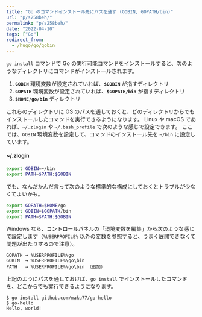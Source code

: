 ```yaml
---
title: "Go のコマンドインストール先にパスを通す (GOBIN, GOPATH/bin)"
url: "p/s258beh/"
permalink: "p/s258beh/"
date: "2022-04-10"
tags: ["Go"]
redirect_from:
  - /hugo/go/gobin
---
```


`go install` コマンドで Go の実行可能コマンドをインストールすると、次のようなディレクトリにコマンドがインストールされます。

1. __`GOBIN`__ 環境変数が設定されていれば、__`$GOBIN`__ が指すディレクトリ
2. __`GOPATH`__ 環境変数が設定されていれば、__`$GOPATH/bin`__ が指すディレクトリ
3. __`$HOME/go/bin`__ ディレクトリ

これらのディレクトリに OS のパスを通しておくと、どのディレクトリからでもインストールしたコマンドを実行できるようになります。
Linux や macOS であれば、`~/.zlogin` や `~/.bash_profile` で次のような感じで設定できます。
ここでは、`GOBIN` 環境変数を設定して、コマンドのインストール先を `~/bin` に設定しています。

#### ~/.zlogin

```sh
export GOBIN=~/bin
export PATH=$PATH:$GOBIN
```

でも、なんだかんだ言って次のような標準的な構成にしておくとトラブルが少なくてよいかも。

```sh
export GOPATH=$HOME/go
export GOBIN=$GOPATH/bin
export PATH=$PATH:$GOBIN
```

Windows なら、コントロールパネルの「環境変数を編集」から次のような感じで設定します（`%USERPROFILE%` 以外の変数を参照すると、うまく展開できなくて問題が出たりするので注意）。

```
GOPATH → %USERPROFILE%\go
GOBIN  → %USERPROFILE%\go\bin
PATH   → %USERPROFILE%\go\bin （追加）
```

上記のようにパスを通しておけば、`go install` でインストールしたコマンドを、どこからでも実行できるようになります。

```console
$ go install github.com/maku77/go-hello
$ go-hello
Hello, world!
```

